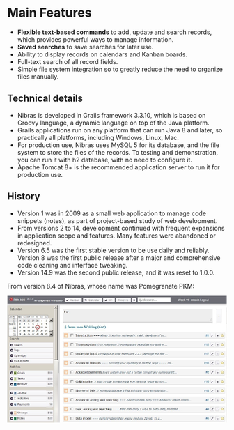 # Main Features

* **Flexible text-based commands** to add, update and search records, which provides powerful ways to manage information.
* **Saved searches** to save searches for later use.
* Ability to display records on calendars and Kanban boards.
* Full-text search of all record fields.
* Simple file system integration so to greatly reduce the need to organize files manually.

## Technical details

* Nibras is developed in Grails framework 3.3.10, which is based on Groovy language, a dynamic language on top of the Java platform.
* Grails applications run on any platform that can run Java 8 and later, so practically all platforms, including Windows, Linux, Mac.
* For production use, Nibras uses MySQL 5 for its database, and the file system to store the files of the records. To testing and demonstration, you can run it with h2 database, with no need to configure it.
* Apache Tomcat 8+ is the recommended application server to run it for production use.
<!-- Target users
Users who are committed to long term organization of their personal information, planning, and productivity, and willing to invest time to learn a new system.
Average computer-skilled person can use the data entry and search forms.
Advanced users (not necessarily programmers) can use the advanced features of Nibras, and are the main target users.
Although users can get up and running with it in few hours, the real and major benefits comes with time. -->
<!-- Willing to adjust and adapt to a new system to fit their needs. -->

<!-- Are managing big and dynamic volume of information or documents -->



## History

* Version 1 was in 2009 as a small web application to manage code snippets (notes), as part of project-based study of web development.
* From versions 2 to 14, development continued with frequent expansions in application scope and features. Many features were abandoned or redesigned.
* Version 6.5 was the first stable version to be use daily and reliably. Version 8 was the first public release after a major and comprehensive code cleaning and interface tweaking.
* Version 14.9 was the second public release, and it was reset to 1.0.0.

From version 8.4 of Nibras, whose name was Pomegranate PKM:

![Overview](./images/version-8.4.jpg)


